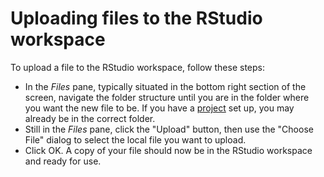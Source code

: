 # Uploading files to the RStudio workspace

To upload a file to the RStudio workspace, follow these steps:

- In the *Files* pane, typically situated in the bottom right section of the screen, navigate the folder structure until you are in the folder where you want the new file to be. If you have a [project](projects.md) set up, you may already be in the correct folder.
- Still in the *Files* pane, click the "Upload" button, then use the "Choose File" dialog to select the local file you want to upload.
- Click OK. A copy of your file should now be in the RStudio workspace and ready for use.
